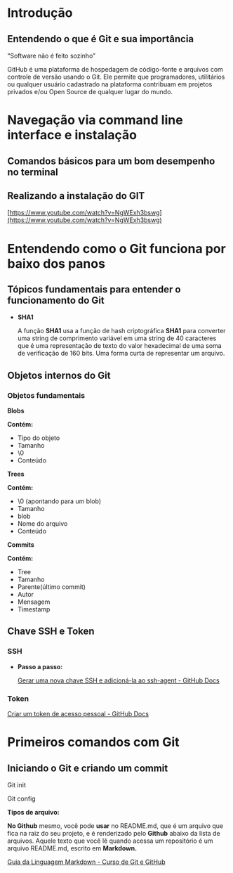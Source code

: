 # Introdução

## Entendendo o que é Git e sua importância

“Software não é feito sozinho”

GitHub é uma plataforma de hospedagem de código-fonte e arquivos com controle de versão usando o Git. Ele permite que programadores, utilitários ou qualquer usuário cadastrado na plataforma contribuam em projetos privados e/ou Open Source de qualquer lugar do mundo. 

# Navegação via command line interface e instalação

## Comandos básicos para um bom desempenho no terminal

## Realizando a instalação do GIT

[https://www.youtube.com/watch?v=NgWExh3bswg](https://www.youtube.com/watch?v=NgWExh3bswg)

# ****Entendendo como o Git funciona por baixo dos panos****

## Tópicos fundamentais para entender o funcionamento do Git

- **SHA1**
    
    A função **SHA1** usa a função de hash criptográfica **SHA1** para converter uma string de comprimento variável em uma string de 40 caracteres que é uma representação de texto do valor hexadecimal de uma soma de verificação de 160 bits. Uma forma curta de representar um arquivo.
    

## Objetos internos do Git

### Objetos fundamentais

**Blobs**

**Contém:**

- Tipo do objeto
- Tamanho
- \0
- Conteúdo

**Trees**

**Contém:**

- \0 (apontando para um blob)
- Tamanho
- blob
- Nome do arquivo
- Conteúdo

**Commits**

**Contém:**

- Tree
- Tamanho
- Parente(último commit)
- Autor
- Mensagem
- Timestamp

## **Chave SSH e Token**

### SSH

- **Passo a passo:**
    
    [Gerar uma nova chave SSH e adicioná-la ao ssh-agent - GitHub Docs](https://docs.github.com/pt/authentication/connecting-to-github-with-ssh/generating-a-new-ssh-key-and-adding-it-to-the-ssh-agent)    

### Token

[Criar um token de acesso pessoal - GitHub Docs](https://docs.github.com/pt/authentication/keeping-your-account-and-data-secure/creating-a-personal-access-token)

# **Primeiros comandos com Git**

## Iniciando o Git e criando um commit

Git init

Git config

**Tipos de arquivo:**

**No Github** mesmo, você pode **usar** no README.md, que é um arquivo que fica na raiz do seu projeto, e é renderizado pelo **Github** abaixo da lista de arquivos. Aquele texto que você lê quando acessa um repositório é um arquivo README.md, escrito em **Markdown.**

[Guia da Linguagem Markdown - Curso de Git e GitHub](https://www.youtube.com/watch?v=LntSB-gl-ZI)